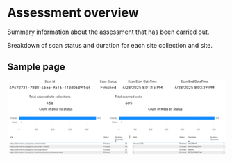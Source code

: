 # Assessment overview

Summary information about the assessment that has been carried out.

Breakdown of scan status and duration for each site collection and site.

## Sample page

![overview](../images/alertsscanoverview.png)
